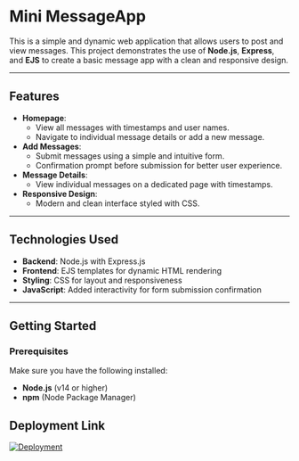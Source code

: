 # Mini MessageApp

This is a simple and dynamic web application that allows users to post and view messages. This project demonstrates the use of **Node.js**, **Express**, and **EJS** to create a basic message app with a clean and responsive design.

---

## Features
- **Homepage**: 
  - View all messages with timestamps and user names.
  - Navigate to individual message details or add a new message.
- **Add Messages**:
  - Submit messages using a simple and intuitive form.
  - Confirmation prompt before submission for better user experience.
- **Message Details**:
  - View individual messages on a dedicated page with timestamps.
- **Responsive Design**:
  - Modern and clean interface styled with CSS.

---

## Technologies Used
- **Backend**: Node.js with Express.js
- **Frontend**: EJS templates for dynamic HTML rendering
- **Styling**: CSS for layout and responsiveness
- **JavaScript**: Added interactivity for form submission confirmation

---

## Getting Started

### Prerequisites
Make sure you have the following installed:
- **Node.js** (v14 or higher)
- **npm** (Node Package Manager)

## Deployment Link
[![Deployment](https://img.shields.io/badge/Live%20App-Railway-blue)](https://mini-message-app-production-dd0d.up.railway.app)
